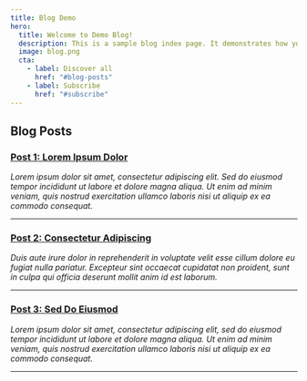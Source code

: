 ```yaml
---
title: Blog Demo
hero:
  title: Welcome to Demo Blog!
  description: This is a sample blog index page. It demonstrates how you can add a hero to a page and create a simple list of blog posts.
  image: blog.png
  cta:
    - label: Discover all
      href: "#blog-posts"
    - label: Subscribe
      href: "#subscribe"
---
```


## Blog Posts

### [Post 1: Lorem Ipsum Dolor](#)
*Lorem ipsum dolor sit amet, consectetur adipiscing elit. Sed do eiusmod tempor incididunt ut labore et dolore magna aliqua. Ut enim ad minim veniam, quis nostrud exercitation ullamco laboris nisi ut aliquip ex ea commodo consequat.*

---

### [Post 2: Consectetur Adipiscing](#)
*Duis aute irure dolor in reprehenderit in voluptate velit esse cillum dolore eu fugiat nulla pariatur. Excepteur sint occaecat cupidatat non proident, sunt in culpa qui officia deserunt mollit anim id est laborum.*

---

### [Post 3: Sed Do Eiusmod](#)
*Lorem ipsum dolor sit amet, consectetur adipiscing elit, sed do eiusmod tempor incididunt ut labore et dolore magna aliqua. Ut enim ad minim veniam, quis nostrud exercitation ullamco laboris nisi ut aliquip ex ea commodo consequat.*

---
